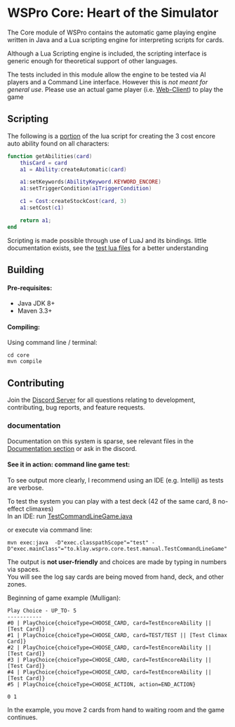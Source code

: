 # WSPro Core: Heart of the Simulator

The Core module of WSPro contains the automatic game playing engine written in Java and a Lua scripting engine for interpreting scripts for cards.

Although a Lua Scripting engine is included, the scripting interface is generic enough for theoretical support of other languages. 

The tests included in this module allow the engine to be tested via AI players and a Command Line interface. 
However this is *not meant for general use*. Please use an actual game player (i.e. [Web-Client](https://github.com/klaki892/WSPro/tree/master/web-client)) to play the game 

## Scripting 

The following is a [portion](https://github.com/klaki892/WSPro/blob/master/core/src/test/resources/lua/TestEncoreAbility.lua) of the lua script for creating the 3 cost encore auto ability found on all characters:
```lua
function getAbilities(card)
    thisCard = card
    a1 = Ability:createAutomatic(card)

    a1:setKeywords(AbilityKeyword.KEYWORD_ENCORE)
    a1:setTriggerCondition(a1TriggerCondition)

    c1 = Cost:createStockCost(card, 3)
    a1:setCost(c1)

    return a1;
end

```

Scripting is made possible through use of LuaJ and its bindings. little documentation exists, see the [test lua files]((https://github.com/klaki892/WSPro/blob/master/core/src/test/resources/lua/TestEncoreAbility.lua)) for a better understanding

## Building

#### Pre-requisites:

 - Java JDK 8+
 - Maven 3.3+
 
#### Compiling:
Using command line / terminal:

```
cd core
mvn compile
```
## Contributing
Join the [Discord Server](https://discord.gg/hkW5Xwc) for all questions relating to development, contributing, bug reports, and feature requests.


### documentation
Documentation on this system is sparse, see relevant files in the [Documentation section](https://github.com/klaki892/WSPro/tree/master/documentation) or ask in the discord.
#### See it in action: command line game test:

To see output more clearly, I recommend using an IDE (e.g. Intellij) as tests are verbose. 

To test the system you can play with a test deck (42 of the same card, 8 no-effect climaxes) \
In an IDE: run [TestCommandLineGame.java](https://github.com/klaki892/WSPro/blob/master/core/src/test/java/to/klay/wspro/core/test/manual/TestCommandLineGame.java)

or execute via command line:
```
mvn exec:java  -D"exec.classpathScope"="test" -D"exec.mainClass"="to.klay.wspro.core.test.manual.TestCommandLineGame"
```

The output is **not user-friendly** and choices are made by typing in numbers via spaces. \
You will see the log say cards are being moved from hand, deck, and other zones. 

Beginning of game example (Mulligan):

```
Play Choice - UP_TO- 5
-----------
#0 | PlayChoice{choiceType=CHOOSE_CARD, card=TestEncoreAbility || [Test Card]}
#1 | PlayChoice{choiceType=CHOOSE_CARD, card=TEST/TEST || [Test Climax Card]}
#2 | PlayChoice{choiceType=CHOOSE_CARD, card=TestEncoreAbility || [Test Card]}
#3 | PlayChoice{choiceType=CHOOSE_CARD, card=TestEncoreAbility || [Test Card]}
#4 | PlayChoice{choiceType=CHOOSE_CARD, card=TestEncoreAbility || [Test Card]}
#5 | PlayChoice{choiceType=CHOOSE_ACTION, action=END_ACTION}
```
`0 1`

In the example, you move 2 cards from hand to waiting room and the game continues.
